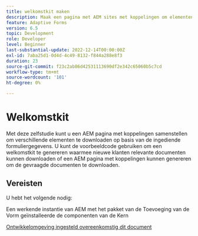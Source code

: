 ```yaml
---
title: welkomstkit maken
description: Maak een pagina met AEM sites met koppelingen om elementen te downloaden op basis van verzonden formuliergegevens.
feature: Adaptive Forms
version: 6.5
topic: Development
role: Developer
level: Beginner
last-substantial-update: 2022-12-14T00:00:00Z
exl-id: 7aba25d1-0d4d-4c49-8132-f844a288e8f3
duration: 23
source-git-commit: f23c2ab86d42531113690df2e342c65060b5c7cd
workflow-type: tm+mt
source-wordcount: '101'
ht-degree: 0%

---
```


# Welkomstkit

Met deze zelfstudie kunt u een AEM pagina met koppelingen samenstellen om verschillende elementen te downloaden op basis van de ingediende formuliergegevens. U kunt de voorbeeldcode gebruiken om een welkomstkit te genereren waarmee nieuwe klanten relevante documenten kunnen downloaden of een AEM pagina met koppelingen kunnen genereren om de gevraagde documenten te downloaden.

## Vereisten

U hebt het volgende nodig:

Een werkende instantie van AEM met het pakket van de Toevoeging van de Vorm geïnstalleerde de componenten van de Kern

[Ontwikkelomgeving ingesteld overeenkomstig dit document](https://experienceleague.adobe.com/docs/experience-manager-learn/forms/creating-your-first-osgi-bundle/create-your-first-osgi-bundle.html)
